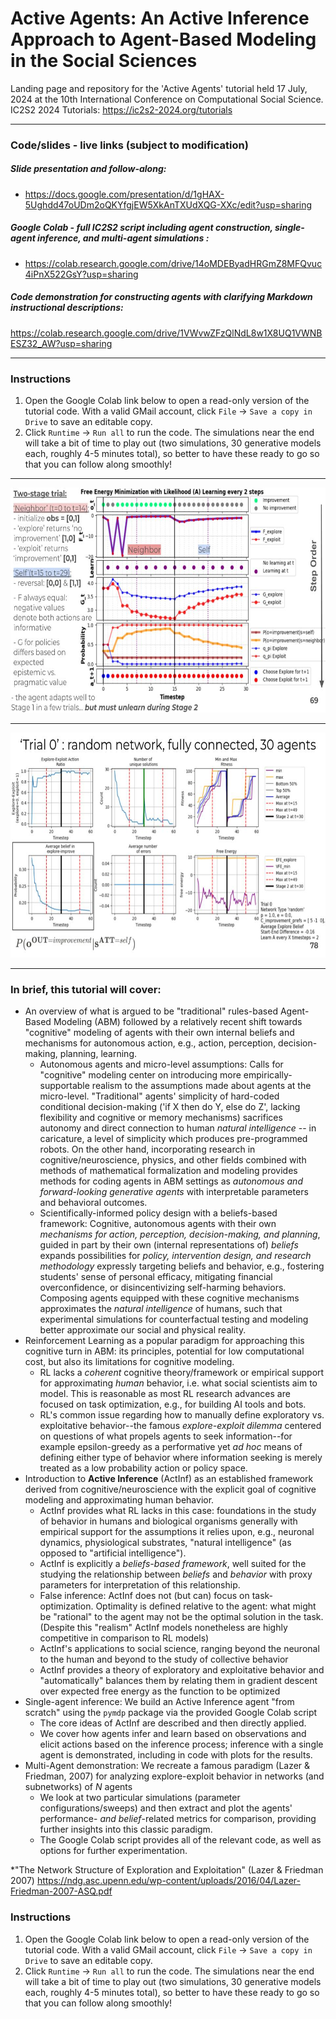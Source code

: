 # Active Agents: An Active Inference Approach to Agent-Based Modeling in the Social Sciences
Landing page and repository for the 'Active Agents' tutorial held 17 July, 2024 at the 10th International Conference on Computational Social Science.
IC2S2 2024 Tutorials: https://ic2s2-2024.org/tutorials
__________________________
### Code/slides - live links (subject to modification)

##### Slide presentation and follow-along:
- https://docs.google.com/presentation/d/1gHAX-5Ughdd47oUDm2oQKYfgjEW5XkAnTXUdXQG-XXc/edit?usp=sharing
##### Google Colab - full IC2S2 script including agent construction, single-agent inference, and multi-agent simulations :
- https://colab.research.google.com/drive/14oMDEByadHRGmZ8MFQvuc4iPnX522GsY?usp=sharing

##### Code demonstration for constructing agents with clarifying Markdown instructional descriptions:
https://colab.research.google.com/drive/1VWvwZFzQlNdL8w1X8UQ1VWNBESZ32_AW?usp=sharing
__________________________
### Instructions
1. Open the Google Colab link below to open a read-only version of the tutorial code. With a valid GMail account, click `File` $\rightarrow$ `Save a copy in Drive` to save an editable copy.
2. Click `Runtime` $\rightarrow$ `Run all` to run the code. The simulations near the end will take a bit of time to play out (two simulations, 30 generative models each, roughly 4-5 minutes total), so better to have these ready to go so that you can follow along smoothly!
__________________________
<img src="https://github.com/apashea/IC2S2-Active-Inference-Tutorial/blob/main/Single-Agent%20Inference%20-%20Simulation%201.jpg?raw=true" width="640" height="360">

__________________________

<img src="https://github.com/apashea/IC2S2-Active-Inference-Tutorial/blob/main/Multi-Agent%20Inference%20-%20Simulation%201.jpg?raw=true" width="640" height="360">

__________________________

### In brief, this tutorial will cover:
- An overview of what is argued to be "traditional" rules-based Agent-Based Modeling (ABM) followed by a relatively recent shift towards "cognitive" modeling of agents with their own internal beliefs and mechanisms for autonomous action, e.g., action, perception, decision-making, planning, learning.
  - Autonomous agents and micro-level assumptions: Calls for "cognitive" modeling center on introducing more empirically-supportable realism to the assumptions made about agents at the micro-level. "Traditional" agents' simplicity of hard-coded conditional decision-making ('if X then do Y, else do Z', lacking flexibility and cognitive or memory mechanisms) sacrifices autonomy and direct connection to human *natural intelligence* -- in caricature, a level of simplicity which produces pre-programmed robots. On the other hand, incorporating research in cognitive/neuroscience, physics, and other fields combined with methods of mathematical formalization and modeling provides methods for coding agents in ABM settings as *autonomous and forward-looking generative agents* with interpretable parameters and behavioral outcomes.
  - Scientifically-informed policy design with a beliefs-based framework: Cognitive, autonomous agents with their own *mechanisms for  action, perception, decision-making, and planning*, guided in part by their own (internal representations of) *beliefs* expands possibilities for *policy, intervention design, and research methodology* expressly targeting beliefs and behavior, e.g., fostering students' sense of personal efficacy, mitigating financial overconfidence, or disincentivizing self-harming behaviors. Composing agents equipped with these cognitive mechanisms approximates the *natural intelligence* of humans, such that experimental simulations for counterfactual testing and modeling better approximate our social and physical reality.
- Reinforcement Learning as a popular paradigm for approaching this cognitive turn in ABM: its principles, potential for low computational cost, but also its limitations for cognitive modeling.
  - RL lacks a *coherent* cognitive theory/framework or empirical support for approximating *human* behavior, i.e. what social scientists aim to model. This is reasonable as most RL research advances are focused on task optimization, e.g., for building AI tools and bots.
  - RL's common issue regarding how to manually define exploratory vs. exploitative behavior--the famous *explore-exploit dilemma* centered on questions of what propels agents to seek information--for example epsilon-greedy as a performative yet *ad hoc* means of defining either type of behavior where information seeking is merely treated as a low probability action or policy space.
- Introduction to **Active Inference** (ActInf) as an established framework derived from cognitive/neuroscience with the explicit goal of cognitive modeling and approximating human behavior.
  - ActInf provides what RL lacks in this case: foundations in the study of behavior in humans and biological organisms generally with empirical support for the assumptions it relies upon, e.g., neuronal dynamics, physiological substrates, "natural intelligence" (as opposed to "artificial intelligence").
  - ActInf is explicitly a *beliefs-based framework*, well suited for the studying the relationship between *beliefs* and *behavior* with proxy parameters for interpretation of this relationship.
  - False inference: ActInf does not (but can) focus on task-optimization. Optimality is defined relative to the agent: what might be "rational" to the agent may not be the optimal solution in the task. (Despite this "realism" ActInf models nonetheless are highly competitive in comparison to RL models)
  - ActInf's applications to social science, ranging beyond the neuronal to the human and beyond to the study of collective behavior
  - ActInf provides a theory of exploratory and exploitative behavior and "automatically" balances them by relating them in gradient descent over expected free energy as the function to be optimized
- Single-agent inference: We build an Active Inference agent "from scratch" using the `pymdp` package via the provided Google Colab script
  - The core ideas of ActInf are described and then directly applied.
  - We cover how agents infer and learn based on observations and elicit actions based on the inference process; inference with a single agent is demonstrated, including in code with plots for the results.
- Multi-Agent demonstration: We recreate a famous paradigm (Lazer & Friedman, 2007) for analyzing explore-exploit behavior in networks (and subnetworks) of $N$ agents
  - We look at two particular simulations (parameter configurations/sweeps) and then extract and plot the agents' performance- *and belief*-related metrics for comparison, providing further insights into this classic paradigm.
  - The Google Colab script provides all of the relevant code, as well as options for further experimentation.
 
*"The Network Structure of Exploration and Exploitation" (Lazer & Friedman 2007) https://ndg.asc.upenn.edu/wp-content/uploads/2016/04/Lazer-Friedman-2007-ASQ.pdf

### Instructions
1. Open the Google Colab link below to open a read-only version of the tutorial code. With a valid GMail account, click `File` $\rightarrow$ `Save a copy in Drive` to save an editable copy.
2. Click `Runtime` $\rightarrow$ `Run all` to run the code. The simulations near the end will take a bit of time to play out (two simulations, 30 generative models each, roughly 4-5 minutes total), so better to have these ready to go so that you can follow along smoothly!


